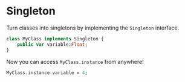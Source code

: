Singleton
=========

Turn classes into singletons by implementing the `Singleton` interface.

```haxe
class MyClass implements Singleton {
	public var variable:Float;
}
```

Now you can access `MyClass.instance` from anywhere!

```haxe
MyClass.instance.variable = 4;
```

